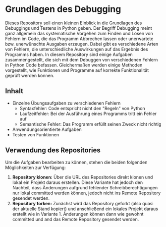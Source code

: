 # Grundlagen des Debugging
Dieses Repository soll einen kleinen Einblick in die Grundlagen des Debuggings und Testens in Python geben. Der Begriff
Debugging meint ganz allgemein das systematische Vorgehen zum Finden und Lösen von Fehlern im Code, die das Programm
Abbrechen lassen oder unerwartete bzw. unerwünschte Ausgaben erzeugen. Dabei gibt es verschiedene Arten von Fehlern, die
unterschiedliche Auswirkungen auf das Ergebnis des Programms haben. In diesem Repository sind einige Aufgaben 
zusammengestellt, die sich mit dem Debuggen von verschiedenen Fehlern in Python Code befassen. Gleichermaßen werden
einige Methoden vorgestellt, wie Funktionen und Programme auf korrekte Funktionalität geprüft werden können.

## Inhalt
- Einzelne Übungsaufgaben zu verschiedenen Fehlern
  - Syntaxfehler: Code entspricht nicht den "Regeln" von Python
  - Laufzeitfehler: Bei der Ausführung eines Programms tritt ein Fehler auf
  - Semantische Fehler: Das Programm erfüllt seinen Zweck nicht richtig
- Anwendungsorientierte Aufgaben
- Testen von Funktionen

## Verwendung des Repositories
Um die Aufgaben bearbeiten zu können, stehen die beiden folgenden Möglichkeiten zur Verfügung:
1. **Repository klonen:** Über die URL des Repositories direkt klonen und lokal ein Projekt daraus erstellen. Diese
Variante hat jedoch den Nachteil, dass Änderungen aufgrund fehlender Schreibberechtigungen nur lokal committed werden 
können, jedoch nicht ins Remote Repository gesendet werden.
2. **Repository forken:** Zunächst wird das Repository geforkt (also quasi der aktuelle Stand kopiert) und anschließend
ein lokales Projekt daraus erstellt wie in Variante 1. Änderungen können dann wie gewohnt committed und and das Remote
Repository gesendet werden.
